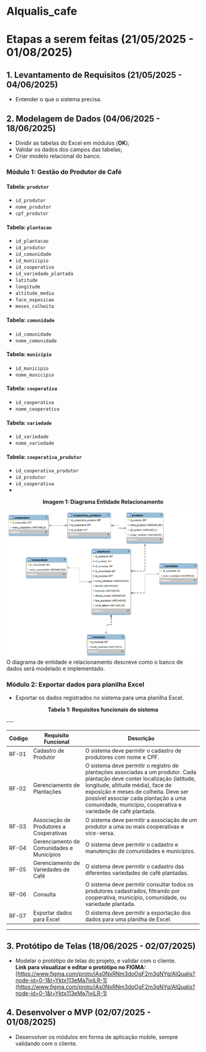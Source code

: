 # Alqualis_cafe
# Etapas a serem feitas (21/05/2025 - 01/08/2025)

## 1. Levantamento de Requisitos (21/05/2025 - 04/06/2025)
- Entender o que o sistema precisa.

## 2. Modelagem de Dados (04/06/2025 - 18/06/2025)
- Dividir as tabelas do Excel em módulos (**OK**);
- Validar os dados dos campos das tabelas;
- Criar modelo relacional do banco.

### Módulo 1: Gestão do Produtor de Café

#### Tabela: `produtor`
- `id_produtor`
- `nome_produtor`
- `cpf_produtor`

#### Tabela: `plantacao`
- `id_plantacao`
- `id_produtor`
- `id_comunidade`
- `id_municipio`
- `id_cooperativa`
- `id_variedade_plantada`
- `latitude`
- `longitude`
- `altitude_media`
- `face_exposicao`
- `meses_colheita`

#### Tabela: `comunidade`
- `id_comunidade`
- `nome_comunidade`

#### Tabela: `municipio`
- `id_municipio`
- `nome_municipio`

#### Tabela: `cooperativa`
- `id_cooperativa`
- `nome_cooperativa`

#### Tabela: `variedade`
- `id_variedade`
- `nome_variedade`

#### Tabela: `cooperativa_produtor`
- `id_cooperativa_produtor`
- `id_produtor`
- `id_cooperativa`
- 
<p  align="center"><b>Imagem 1: Diagrama Entidade Relacionamento</b></p>
 
![](https://github.com/arlisson/Alqualis_cafe/blob/main/imagens_projeto/modelo_der.png)
O diagrama de entidade e relacionamento descreve como o banco de dados será modelado e implementado.

### Módulo 2: Exportar dados para planilha Excel
- Exportar os dados registrados no sistema para uma planilha Excel.

<p  align="center"><b>Tabela 1: Requisitos funcionais do sistema</b></p>
---

| Código | Requisito Funcional                         | Descrição |
|--------|---------------------------------------------|-----------|
| RF-01  | Cadastro de Produtor                        | O sistema deve permitir o cadastro de produtores com nome e CPF. |
| RF-02  | Gerenciamento de Plantações                 | O sistema deve permitir o registro de plantações associadas a um produtor. Cada plantação deve conter localização (latitude, longitude, altitude média), face de exposição e meses de colheita. Deve ser possível associar cada plantação a uma comunidade, município, cooperativa e variedade de café plantada. |
| RF-03  | Associação de Produtores a Cooperativas     | O sistema deve permitir a associação de um produtor a uma ou mais cooperativas e vice-versa. |
| RF-04  | Gerenciamento de Comunidades e Municípios   | O sistema deve permitir o cadastro e manutenção de comunidades e municípios. |
| RF-05  | Gerenciamento de Variedades de Café         | O sistema deve permitir o cadastro das diferentes variedades de café plantadas. |
| RF-06  | Consulta                                     | O sistema deve permitir consultar todos os produtores cadastrados, filtrando por cooperativa, município, comunidade, ou variedade plantada. |
| RF-07  | Exportar dados para Excel                   | O sistema deve permitir a exportação dos dados para uma planilha de Excel. |

---

## 3. Protótipo de Telas (18/06/2025 - 02/07/2025)
- Modelar o protótipo de telas do projeto, e validar com o cliente.  
**Link para visualizar e editar o protótipo no FIGMA:**  
[https://www.figma.com/proto/iAs0NxRNm3doOgF2m3gNYg/AlQualis?node-id=0-1&t=Yktx113eMa7ivjLR-1](https://www.figma.com/proto/iAs0NxRNm3doOgF2m3gNYg/AlQualis?node-id=0-1&t=Yktx113eMa7ivjLR-1)

## 4. Desenvolver o MVP (02/07/2025 - 01/08/2025)
- Desenvolver os módulos em forma de aplicação mobile, sempre validando com o cliente.

